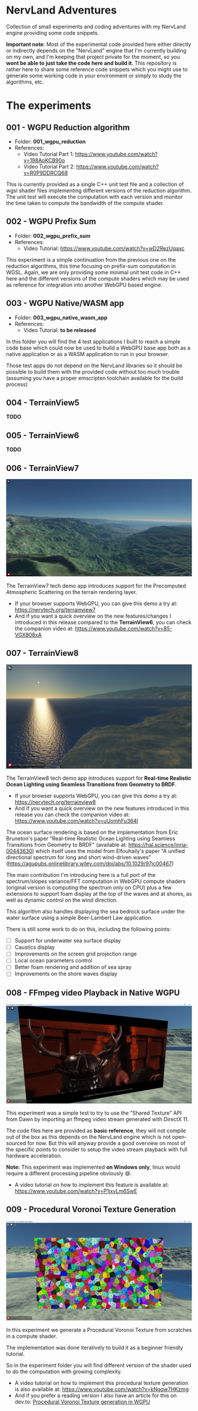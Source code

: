 # NervLand Adventures

Collection of small experiments and coding adventures with my NervLand engine providing some code snippets.

**Important note**: Most of the experimental code provided here either directly or indirectly depends on the "NervLand" engine that I'm currently building on my own, and I'm keeping that project private for the moment, so you **wont be able to just take the code here and build it**. This repository is rather here to share some reference code snippets which you might use to generate some working code in your environment or simply to study the algorithms, etc.

# The experiments

## 001 - WGPU Reduction algorithm

- Folder: **001_wgpu_reduction**
- References:
  - Video Tutorial Part 1: https://www.youtube.com/watch?v=198AoKCB90o
  - Video Tutorial Part 2: https://www.youtube.com/watch?v=R0P9DDRCQ68

This is currently provided as a single C++ unit test file and a collection of wgsl shader files implementing different versions of the reduction algorithm. The unit test will execute the computation with each version and monitor the time taken to compute the bandwidth of the compute shader.

## 002 - WGPU Prefix Sum

- Folder: **002_wgpu_prefix_sum**
- References:
  - Video Tutorial: https://www.youtube.com/watch?v=wD2RezUqaxc

This experiment is a simple continuation from the previous one on the reduction algorithms, this time focusing on prefix-sum computation in WGSL. Again, we are only providing some minimal unit test code in C++ here and the different versions of the compute shaders which may be used as reference for integration into another WebGPU based engine.

## 003 - WGPU Native/WASM app

- Folder: **003_wgpu_native_wasm_app**
- References:
  - Video Tutorial: **to be released**

In this folder you will find the 4 test applications I built to reach a simple code base which could now be used to build a WebGPU base app both as a native application or as a WASM application to run in your browser.

Those test apps do not depend on the NervLand libraries so it should be possible to build them with the provided code without too much trouble (assuming you have a proper emscripten toolchain available for the build process)

## 004 - TerrainView5

**TODO**

## 005 - TerrainView6

**TODO**

## 006 - TerrainView7

![TerrainView7](experiments/006_terrainview7/terrainview7_preview.png)

The TerrainView7 tech demo app introduces support for the Precomputed Atmospheric Scattering on the terrain rendering layer.

- If your browser supports WebGPU, you can give this demo a try at: https://nervtech.org/terrainview7
- And if you want a quick overview on the new features/changes I introduced in this release compared to the **TerrainView6**, you can check the companion video at: https://www.youtube.com/watch?v=85-VGX808xA

## 007 - TerrainView8

![TerrainView8](experiments/007_terrainview8/terrainview8_preview.png)

The TerrainView8 tech demo app introduces support for **Real-time Realistic Ocean Lighting using Seamless Transitions from Geometry to BRDF**.

- If your browser supports WebGPU, you can give this demo a try at: https://nervtech.org/terrainview8
- And if you want a quick overview on the new features introduced in this release you can check the companion video at: https://www.youtube.com/watch?v=uUomhFu364I

The ocean surface rendering is based on the implementation from Eric Bruneton's paper "Real-time Realistic Ocean Lighting using Seamless Transitions from Geometry to BRDF" (available at: https://hal.science/inria-00443630) which itself uses the model from Elfouhaily's paper "A unified directional spectrum for long and short wind-driven waves" (https://agupubs.onlinelibrary.wiley.com/doi/abs/10.1029/97jc00467)

The main contribution I'm introducing here is a full port of the spectrum/slopes variance/FFT computation in WebGPU compute shaders (original version is computing the spectrum only on CPU) plus a few extensions to support foam display at the top of the waves and at shores, as well as dynamic control on the wind direction.

This algorithm also handles displaying the sea bedrock surface under the water surface using a simple Beer-Lambert Law application.

There is still some work to do on this, including the following points:

- [ ] Support for underwater sea surface display
- [ ] Caustics display
- [ ] Improvements on the screen grid projection range
- [ ] Local ocean parameters control
- [ ] Better foam rendering and addition of sea spray
- [ ] Improvements on the shore waves display

## 008 - FFmpeg video Playback in Native WGPU

![FFmpeg Playback](experiments/008_ffmpeg_video_playback/ffmpeg_video_in_nervland.png)

This experiment was a simple test to try to use the "Shared Texture" API from Dawn by importing an ffmpeg video stream generated with DirectX 11.

The code files here are provided as **basic reference**, they will not compile out of the box as this depends on the NervLand engine which is not open-sourced for now. But this will anyway provide a good overview on most of the specific points to consider to setup the video stream playback with full hardware acceleration.

**Note:** This experiment was implemented **on Windows only**, linux would require a different processing pipeline obviously 😄.

- A video tutorial on how to implement this feature is available at: https://www.youtube.com/watch?v=P1jxvLm6SwE

## 009 - Procedural Voronoi Texture Generation

![Procedural Voronoi](experiments/009_procedural_voronoi/voronoi_quad_in_nervland.png)

In this experiment we generate a Procedural Voronoi Texture from scratches in a compute shader.

The implementation was done iteratively to build it as a beginner friendly tutorial.

So in the experiment folder you will find different version of the shader used to do the computation with growing complexity.

- A video tutorial on how to implement this procedural texture generation is also available at: https://www.youtube.com/watch?v=kNgqw7HKzmg
- And if you prefer a reading version I also have an article for this on dev.to: [Procedural Voronoi Texture generation in WGPU](https://dev.to/the_lone_engineer/tutorial-procedural-voronoi-texture-generation-in-wgpu-1b3k)
